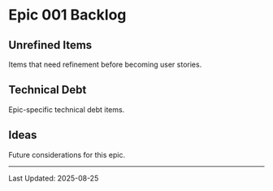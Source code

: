 # Epic 001 Backlog

## Unrefined Items
Items that need refinement before becoming user stories.

## Technical Debt
Epic-specific technical debt items.

## Ideas
Future considerations for this epic.

---
Last Updated: 2025-08-25

